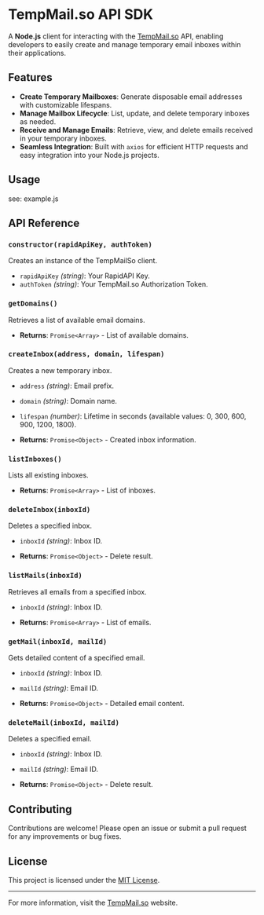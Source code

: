 # TempMail.so API SDK

A **Node.js** client for interacting with the [TempMail.so](https://tempmail.so) API, enabling developers to easily create and manage temporary email inboxes within their applications.

## Features

- **Create Temporary Mailboxes**: Generate disposable email addresses with customizable lifespans.
- **Manage Mailbox Lifecycle**: List, update, and delete temporary inboxes as needed.
- **Receive and Manage Emails**: Retrieve, view, and delete emails received in your temporary inboxes.
- **Seamless Integration**: Built with `axios` for efficient HTTP requests and easy integration into your Node.js projects.

## Usage

see: example.js

## API Reference

### `constructor(rapidApiKey, authToken)`

Creates an instance of the TempMailSo client.

- `rapidApiKey` *(string)*: Your RapidAPI Key.
- `authToken` *(string)*: Your TempMail.so Authorization Token.

### `getDomains()`

Retrieves a list of available email domains.

- **Returns**: `Promise<Array>` - List of available domains.

### `createInbox(address, domain, lifespan)`

Creates a new temporary inbox.

- `address` *(string)*: Email prefix.
- `domain` *(string)*: Domain name.
- `lifespan` *(number)*: Lifetime in seconds (available values: 0, 300, 600, 900, 1200, 1800).

- **Returns**: `Promise<Object>` - Created inbox information.

### `listInboxes()`

Lists all existing inboxes.

- **Returns**: `Promise<Array>` - List of inboxes.

### `deleteInbox(inboxId)`

Deletes a specified inbox.

- `inboxId` *(string)*: Inbox ID.

- **Returns**: `Promise<Object>` - Delete result.

### `listMails(inboxId)`

Retrieves all emails from a specified inbox.

- `inboxId` *(string)*: Inbox ID.

- **Returns**: `Promise<Array>` - List of emails.

### `getMail(inboxId, mailId)`

Gets detailed content of a specified email.

- `inboxId` *(string)*: Inbox ID.
- `mailId` *(string)*: Email ID.

- **Returns**: `Promise<Object>` - Detailed email content.

### `deleteMail(inboxId, mailId)`

Deletes a specified email.

- `inboxId` *(string)*: Inbox ID.
- `mailId` *(string)*: Email ID.

- **Returns**: `Promise<Object>` - Delete result.

## Contributing

Contributions are welcome! Please open an issue or submit a pull request for any improvements or bug fixes.

## License

This project is licensed under the [MIT License](LICENSE).

---

For more information, visit the [TempMail.so](https://tempmail.so) website.
